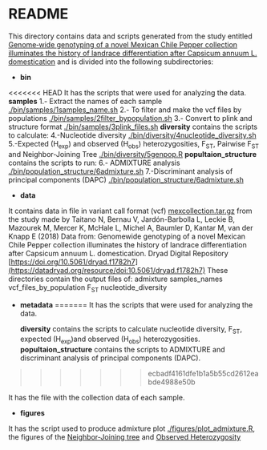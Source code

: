 # README
This directory contains data and scripts generated from the study entitled [Genome‐wide genotyping of a novel Mexican Chile Pepper collection illuminates the history of landrace differentiation after Capsicum annuum L. domestication](https://onlinelibrary.wiley.com/doi/abs/10.1111/eva.12651) and is divided into the following subdirectories:

* **bin**

<<<<<<< HEAD
It has the scripts that were used for analyzing the data.
  **samples**
  1.- Extract the names of each sample [./bin/samples/1samples_name.sh](./bin/samples/1samples_name.sh)
  2.- To filter and make the vcf files by populations [./bin/samples/2filter_bypopulation.sh](./bin/samples/2filter_bypopulation.sh)
  3.- Convert to plink and structure format [./bin/samples/3plink_files.sh](./bin/samples/3plink_files.sh)
   **diversity** contains the scripts to calculate:
   4.-Nucleotide diversity [./bin/diversity/4nucleotide_diversity.sh](./bin/diversity/4nucleotide_diversity.sh)
   5.-Expected (H<sub>exp</sub>) and observed (H<sub>obs</sub>) heterozygosities, F<sub>ST</sub>, Pairwise F<sub>ST</sub> and Neighbor-Joining Tree [./bin/diversity/5genpop.R](./bin/diversity/5genpop.R)
   **popultaion_structure** contains the scripts to run:
   6.- ADMIXTURE analysis [./bin/population_structure/6admixture.sh](./bin/population_structure/6admixture.sh)
   7.-Discriminant analysis of principal components (DAPC) [./bin/population_structure/6admixture.sh](./bin/population_structure/7DAPC.R)
   
* **data**

It contains data in file in variant call format (vcf) [mexcollection.tar.gz](./mexcollection.tar.gz) from the study made by Taitano N, Bernau V, Jardón-Barbolla L, Leckie B, Mazourek M, Mercer K, McHale L, Michel A, Baumler D, Kantar M, van der Knapp E (2018) Data from: Genomewide genotyping of a novel Mexican Chile Pepper collection illuminates the history of landrace differentiation after Capsicum annuum L. domestication. Dryad Digital Repository [https://doi.org/10.5061/dryad.f1782h7](https://datadryad.org/resource/doi:10.5061/dryad.f1782h7)
These directories contain the output files of:
admixture
samples_names
vcf_files_by_population
F<sub>ST</sub>
nucleotide_diversity

* **metadata**
=======
It has the scripts that were used for analyzing the data. 
   
   **diversity** contains the scripts to calculate nucleotide diversity, F<sub>ST</sub>, expected (H<sub>exp</sub>)and observed (H<sub>obs</sub>) heterozygosities.
   **popultaion_structure** contains the scripts to ADMIXTURE and  discriminant analysis of principal components (DAPC).
>>>>>>> ecbadf4161dfe1b1a5b55cd2612eabde4988e50b

It has the file with the collection data of each sample.

* **figures**

It has the script used to produce admixture plot [./figures/plot_admixture.R](./figures/plot_admixture.R), the figures of the [Neighbor-Joining tree](./figures/NJ_tree.png) and [Observed Heterozygosity](./figures/Heterozygosity.png)


